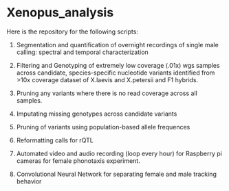 # Xenopus_analysis

Here is the repository for the following scripts:

1) Segmentation and quantification of overnight recordings of single male calling: spectral and temporal characterization

2) Filtering and Genotyping of extremely low coverage (.01x) wgs samples across candidate, species-specific nucleotide variants identified from >10x coverage dataset of X.laevis and X.petersii and F1 hybrids.

3) Pruning any variants where there is no read coverage across all samples.

4) Imputating missing genotypes across candidate variants

5) Pruning of variants using population-based allele frequences

6) Reformatting calls for rQTL

7) Automated video and audio recording (loop every hour) for Raspberry pi cameras for female phonotaxis experiment.

8) Convolutional Neural Network for separating female and male tracking behavior
